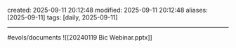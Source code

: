 created: 2025-09-11 20:12:48
modified: 2025-09-11 20:12:48
aliases: [2025-09-11]
tags: [daily, 2025-09-11]

---
#evols/documents
![[20240119 Bic Webinar.pptx]]




















